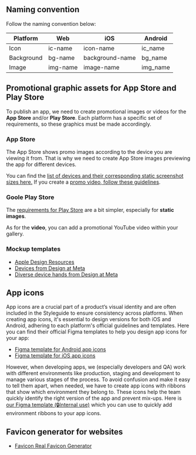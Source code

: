 ## Naming convention

Follow the naming convention below:

| **Platform**        | **Web**             | **iOS**                     | **Android**               |
| ------------------- | ------------------- | --------------------------- | ------------------------  |
| Icon                | ic-name             | icon-name                   | ic_name                   |
| Background          | bg-name             | background-name             | bg_name                   |
| Image               | img-name            | image-name                  | img_name                  |


## Promotional graphic assets for App Store and Play Store

To publish an app, we need to create promotional images or videos for the **App Store** and/or **Play Store**. Each platform has a specific set of requirements, so these graphics must be made accordingly.

### App Store

The App Store shows promo images according to the device you are viewing it from. That is why we need to create App Store images previewing the app for different devices. 

You can find the [list of devices and their corresponding static screenshot sizes here.](https://help.apple.com/app-store-connect/#/devd274dd925) 
If you create a [promo video, follow these guidelines](https://help.apple.com/app-store-connect/#/dev4e413fcb8). 

### Goole Play Store

The [requirements for Play Store](https://support.google.com/googleplay/android-developer/answer/1078870?hl=en) are a bit simpler, especially for **static images**.

As for the **video**, you can add a promotional YouTube video within your gallery.

### Mockup templates

- [Apple Design Resources](https://developer.apple.com/design/resources/)
- [Devices from Design at Meta](https://design.facebook.com/toolsandresources/devices/)
- [Diverse device hands from Design at Meta](https://design.facebook.com/toolsandresources/diverse-device-hands/)

## App icons

App icons are a crucial part of a product’s visual identity and are often included in the Styleguide to ensure consistency across platforms. When creating app icons, it's essential to design versions for both iOS and Android, adhering to each platform's official guidelines and templates. Here you can find their official Figma templates to help you design app icons for your app: 

- [Figma template for Android app icons](https://www.figma.com/community/file/1131374111452281708)
- [Figma template for iOS app icons](https://www.figma.com/community/file/1387687009990313744)

However, when developing apps, we (especially developers and QA) work with different environments like production, staging and development to manage various stages of the process. To avoid confusion and make it easy to tell them apart, when needed, we have to create app icons with ribbons that show which environment they belong to. These icons help the team quickly identify the right version of the app and prevent mix-ups. Here is [our Figma template (🔒Internal use)](https://www.figma.com/design/YJ8DCUje499dxvNNNvCehT/App-icon-ribbons-template?m=auto&t=Dr23tS6GAaFDygRH-6) which you can use to quickly add environment ribbons to your app icons.

## Favicon generator for websites

- [Favicon Real Favicon Generator](https://realfavicongenerator.net/)


